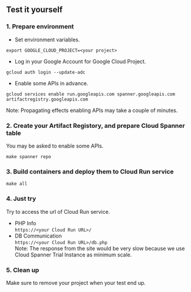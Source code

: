 ## Test it yourself

### 1. Prepare environment  
- Set environment variables.  
```
export GOOGLE_CLOUD_PROJECT=<your project>
```
- Log in your Google Account for Google Cloud Project.  
```
gcloud auth login --update-adc
```

- Enable some APIs in advance.
```
gcloud services enable run.googleapis.com spanner.googleapis.com artifactregistry.googleapis.com
```

Note: Propagating effects enabling APIs may take a couple of minutes.

### 2. Create your Artifact Registory, and prepare Cloud Spanner table  
You may be asked to enable some APIs.
```
make spanner repo
```

### 3. Build containers and deploy them to Cloud Run service
```
make all
```

### 4. Just try
Try to access the url of Cloud Run service.  

- PHP Info  
  ```https://<your Cloud Run URL>/```
- DB Communication  
  ```https://<your Cloud Run URL>/db.php```  
  Note: The response from the site would be very slow because we use Cloud Spanner Trial Instance as minimum scale.


### 5. Clean up  
Make sure to remove your project when your test end up.
